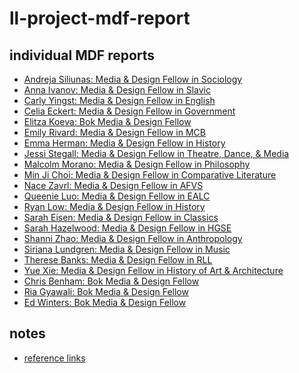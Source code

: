 ll-project-mdf-report
===

individual MDF reports
---
- [Andreja Siliunas: Media & Design Fellow in Sociology](/KYLzyVugQle1FEY4zR3Hlg)
- [Anna Ivanov: Media & Design Fellow in Slavic](/IWEWXjFuTk6Mwzt0R0_bZw)
- [Carly Yingst: Media & Design Fellow in English](/QT1FUl1zRKCjdZOBefVX6w)
- [Celia Eckert: Media & Design Fellow in Government](/zGQcNdNRTBS7d6YEoCYIRQ)
- [Elitza Koeva: Bok Media & Design Fellow](/fgR5jHSjQNiQuTXSDzXzAQ)
- [Emily Rivard: Media & Design Fellow in MCB](/6qMXWbQDQWGrSTQGBlDWJQ)
- [Emma Herman: Media & Design Fellow in History](/qhPsbmQ7Q36NNsY6XMy06Q)
- [Jessi Stegall: Media & Design Fellow in Theatre, Dance, & Media](/vt3HkA8YTuqbYIkflvx1SQ)
- [Malcolm Morano: Media & Design Fellow in Philosophy](/hZEFfRmTS7WiaYwPK9N3mw)
- [Min Ji Choi: Media & Design Fellow in Comparative Literature](/pry71BLdQvyHVeWHRSPLzw)
- [Nace Zavrl: Media & Design Fellow in AFVS](/2yk4FAFCTqeIgYPsbNxmGg)
- [Queenie Luo: Media & Design Fellow in EALC](/oFvXug5aS_irYXO73hQgTw)
- [Ryan Low: Media & Design Fellow in History](/E-cVAaC8TBC3vzSS7McSwA)
- [Sarah Eisen: Media & Design Fellow in Classics](/W2SI1qJ8SiqzFVRWtlU8UQ)
- [Sarah Hazelwood: Media & Design Fellow in HGSE](/MD_yH2c_T9eecTXslXso4w)
- [Shanni Zhao: Media & Design Fellow in Anthropology](/z15XsU2KRVSNTJQ2lTuKDg)
- [Siriana Lundgren: Media & Design Fellow in Music](/xacBJbBkQSyy1IaM1ju7RQ)
- [Therese Banks: Media & Design Fellow in RLL](/MHvbUrDlQgWoM7dziBIkGw)
- [Yue Xie: Media & Design Fellow in History of Art & Architecture](/XLKvOWF5R3q9luieLdT8Sg)
- [Chris Benham: Bok Media & Design Fellow](/dMU6UX98St6SgWdbya6i-g)
- [Ria Gyawali: Bok Media & Design Fellow](/l_5ecYypTaiB-PjWY4jNGw)
- [Ed Winters: Bok Media & Design Fellow](/KbOcLdB6QU2UIQGJ7TSxZg)

notes
---
- [reference links](/S1EiW91HQyWEpkAV5nymPw)








